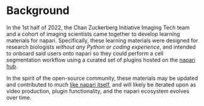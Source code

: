 # Background

In the 1st half of 2022, the Chan Zuckerberg Initiative Imaging Tech team and a cohort of imaging scientists came together to develop learning materials for napari. Specifically, these learning materials were designed for research biologists *without any Python or coding experience*, and intended to onboard said users onto napari so they could perform a cell segmentation workflow using a curated set of plugins hosted on the [napari hub](https://www.napari-hub.org).  

In the spirit of the open-source community, these materials may be updated and contributed to much [like napari itself](https://napari.org/developers/contributing.html), and will likely be iterated upon as video production, plugin functionality, and the napari ecosystem evolves over time. 
